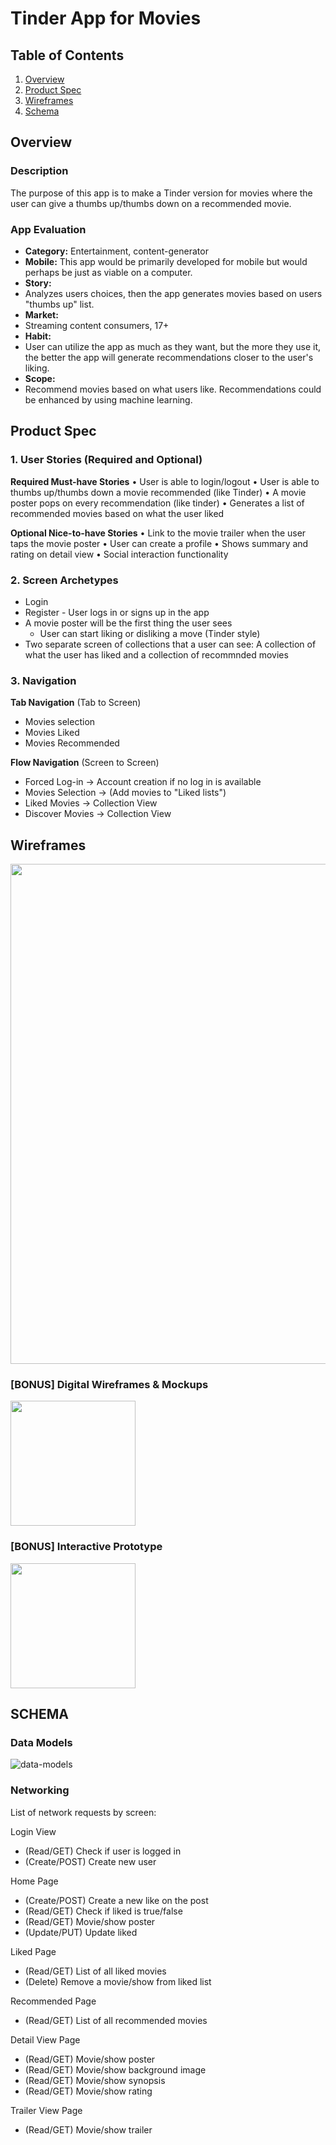 # Tinder App for Movies

## Table of Contents
1. [Overview](#Overview)
2. [Product Spec](#Product-Spec)
3. [Wireframes](#Wireframes)
4. [Schema](#Schema)

## Overview
### Description
The purpose of this app is to make a Tinder version for movies where the user can give a thumbs up/thumbs down on a recommended movie. 

### App Evaluation
- **Category:** Entertainment, content-generator
- **Mobile:** This app would be primarily developed for mobile but would perhaps be just as viable on a computer.
- **Story:** 
- Analyzes users choices, then the app generates movies based on users "thumbs up" list.
- **Market:** 
- Streaming content consumers, 17+
- **Habit:** 
- User can utilize the app as much as they want, but the more they use it, the better the app will generate recommendations closer to the user's liking.
- **Scope:** 
- Recommend movies based on what users like. Recommendations could be enhanced by using machine learning.

## Product Spec
### 1. User Stories (Required and Optional)

**Required Must-have Stories**
• User is able to login/logout
• User is able to thumbs up/thumbs down a movie recommended (like Tinder)
• A movie poster pops on every recommendation (like tinder)
• Generates a list of recommended movies based on what the user liked

**Optional Nice-to-have Stories**
• Link to the movie trailer when the user taps the movie poster
• User can create a profile
• Shows summary and rating on detail view
• Social interaction functionality

### 2. Screen Archetypes

* Login
* Register - User logs in or signs up in the app
* A movie poster will be the first thing the user sees
    * User can start liking or disliking a move (Tinder style)
* Two separate screen of collections that a user can see: A collection of what the user has liked and a collection of recommnded movies

### 3. Navigation

**Tab Navigation** (Tab to Screen)

* Movies selection
* Movies Liked
* Movies Recommended

**Flow Navigation** (Screen to Screen)

* Forced Log-in -> Account creation if no log in is available
* Movies Selection -> (Add movies to "Liked lists")
* Liked Movies -> Collection View
* Discover Movies -> Collection View

## Wireframes

<img src="https://user-images.githubusercontent.com/100539328/197395807-53283671-4453-429d-a4ba-f8f00ce963fb.jpg" width=800><br>

### [BONUS] Digital Wireframes & Mockups
<img src="[img here]" height=200>

### [BONUS] Interactive Prototype
<img src="[img here]" width=200>

## SCHEMA

### Data Models

![data-models](https://user-images.githubusercontent.com/100539328/197395419-f10f2543-f761-4480-94e6-a4191e51948e.png)

### Networking

List of network requests by screen:

Login View
- (Read/GET) Check if user is logged in
- (Create/POST) Create new user

Home Page
- (Create/POST) Create a new like on the post
- (Read/GET) Check if liked is true/false
- (Read/GET) Movie/show poster
- (Update/PUT) Update liked

Liked Page
- (Read/GET) List of all liked movies
- (Delete) Remove a movie/show from liked list

Recommended Page
- (Read/GET) List of all recommended movies

Detail View Page
- (Read/GET) Movie/show poster
- (Read/GET) Movie/show background image
- (Read/GET) Movie/show synopsis
- (Read/GET) Movie/show rating

Trailer View Page
- (Read/GET) Movie/show trailer
